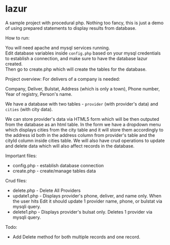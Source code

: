 # lazur 
A sample project with procedural php. Nothing too fancy, this is just a demo of using prepared statements to display results from database.


How to run:

You will need apache and mysql services running.  
Edit database variables inside `config.php` based on your mysql credentials to establish a connection, and make sure to have the database lazur created.  
Then go to create.php which will create the tables for the database.

Project overview:
For delivers of a company is needed: 


Company, Deliver, Bulstat, Address (which is only a town), Phone number, Year of registry, Person's name.


We have a database with two tables - `provider` (with provider's data) and `cities` (with city data).


We can store provider's data via HTML5 form  which will be then outputed from the database as an html table. 
In the form we have a dropdown menu which displays cities from the city table and it will store them accordingly to the address id 
both in the address column from provider's table and the cityId column inside cities table.
We will also have crud operations to update and delete data which will also affect records in the database.

Important files:
* config.php - establish database connection
* create.php - create/manage tables data

Crud files:
* delete.php - Delete All Providers
* update1.php - Displays provider's phone, deliver, and name only. When the user hits Edit it should update 1 provider name, phone, or bulstat via mysqli query.
* delete1.php - Displays provider's bulsat only. Deletes 1 provider via mysqli query. 

Todo:
* Add Delete method for both multiple records and one record.
